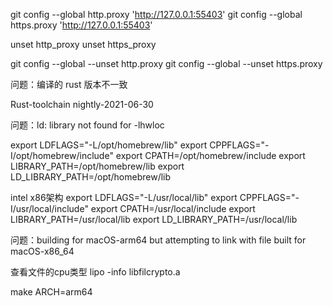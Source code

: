 git config --global http.proxy  'http://127.0.0.1:55403'
git config --global https.proxy  'http://127.0.0.1:55403'
 
unset http_proxy
unset https_proxy

git config --global --unset http.proxy
git config --global --unset https.proxy


问题：编译的 rust 版本不一致

Rust-toolchain
nightly-2021-06-30


问题：ld: library not found for -lhwloc

export LDFLAGS="-L/opt/homebrew/lib"
export CPPFLAGS="-I/opt/homebrew/include"
export CPATH=/opt/homebrew/include
export LIBRARY_PATH=/opt/homebrew/lib
export LD_LIBRARY_PATH=/opt/homebrew/lib

intel x86架构
export LDFLAGS="-L/usr/local/lib"
export CPPFLAGS="-I/usr/local/include"
export CPATH=/usr/local/include
export LIBRARY_PATH=/usr/local/lib
export LD_LIBRARY_PATH=/usr/local/lib



问题：building for macOS-arm64 but attempting to link with file built for macOS-x86_64

查看文件的cpu类型
lipo -info libfilcrypto.a

make ARCH=arm64